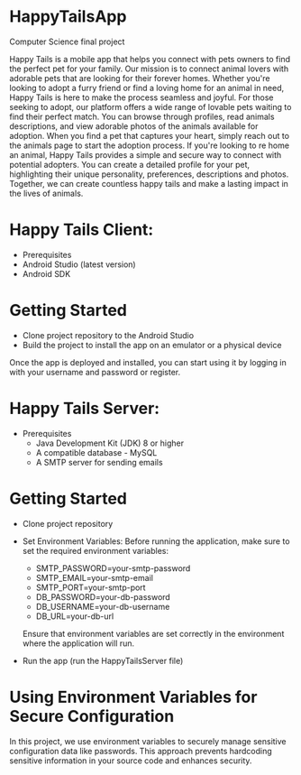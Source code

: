 # HappyTailsApp
Computer Science final project

Happy Tails is a mobile app that helps you connect with pets owners to find the perfect pet for your family. Our mission is to connect animal lovers with adorable pets that are looking for their forever homes. Whether you're looking to adopt a furry friend or find a loving home for an animal in need, Happy Tails is here to make the process seamless and joyful. For those seeking to adopt, our platform offers a wide range of lovable pets waiting to find their perfect match. You can browse through profiles, read animals descriptions, and view adorable photos of the animals available for adoption. When you find a pet that captures your heart, simply reach out to the animals page to start the adoption process. If you're looking to re home an animal, Happy Tails provides a simple and secure way to connect with potential adopters. You can create a detailed profile for your pet, highlighting their unique personality, preferences, descriptions and photos.
Together, we can create countless happy tails and make a lasting impact in the lives of animals.

# Happy Tails Client:
-  Prerequisites
  - Android Studio (latest version)
  - Android SDK

# Getting Started
- Clone project repository to the Android Studio
- Build the project to install the app on an emulator or a physical device
  
Once the app is deployed and installed, you can start using it by logging in with your username and password or register.

# Happy Tails Server:
- Prerequisites
  - Java Development Kit (JDK) 8 or higher
  - A compatible database - MySQL
  - A SMTP server for sending emails

# Getting Started
- Clone project repository 
- Set Environment Variables: Before running the application, make sure to set the required environment variables:
   - SMTP_PASSWORD=your-smtp-password
   - SMTP_EMAIL=your-smtp-email
   - SMTP_PORT=your-smtp-port
   - DB_PASSWORD=your-db-password
   - DB_USERNAME=your-db-username
   - DB_URL=your-db-url

  Ensure that environment variables are set correctly in the environment where the application will run.
- Run the app (run the HappyTailsServer file)

# Using Environment Variables for Secure Configuration
In this project, we use environment variables to securely manage sensitive configuration data like passwords.
This approach prevents hardcoding sensitive information in your source code and enhances security.
